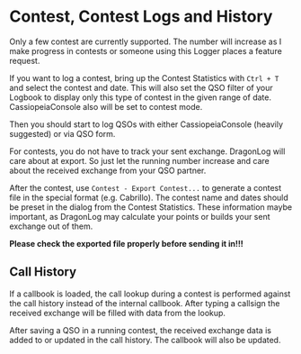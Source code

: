 Contest, Contest Logs and History
=================================

Only a few contest are currently supported. 
The number will increase as I make progress in contests or someone using this Logger places a feature request.

If you want to log a contest, bring up the Contest Statistics with `Ctrl + T` and select the contest and date.
This will also set the QSO filter of your Logbook to display only this type of contest in the given range of date.
CassiopeiaConsole also will be set to contest mode.

Then you should start to log QSOs with either CassiopeiaConsole (heavily suggested) or via QSO form.

For contests, you do not have to track your sent exchange. DragonLog will care about at export.
So just let the running number increase and care about the received exchange from your QSO partner.

After the contest, use `Contest - Export Contest...` to generate a contest file in the special format (e.g. Cabrillo).
The contest name and dates should be preset in the dialog from the Contest Statistics. These information maybe important, 
as DragonLog may calculate your points or builds your sent exchange out of them.

**Please check the exported file properly before sending it in!!!**


Call History
------------

If a callbook is loaded, the call lookup during a contest is performed against the call history instead 
of the internal callbook.
After typing a callsign the received exchange will be filled with data from the lookup.

After saving a QSO in a running contest, the received exchange data is added to or updated in the call history.
The callbook will also be updated.
